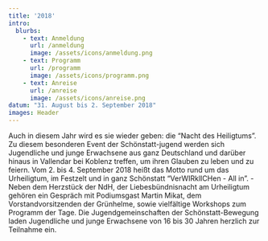 ```yaml
---
title: '2018'
intro:
  blurbs:
    - text: Anmeldung
      url: /anmeldung
      image: /assets/icons/anmeldung.png
    - text: Programm
      url: /programm
      image: /assets/icons/programm.png
    - text: Anreise
      url: /anreise
      image: /assets/icons/anreise.png
datum: "31. August bis 2. September 2018"
images: Header
---
```

Auch in diesem Jahr wird es sie wieder geben: die “Nacht des Heiligtums”. Zu diesem besonderen Event der Schönstatt-jugend werden sich Jugendliche und junge Erwachsene aus ganz Deutschland und darüber hinaus in Vallendar bei Koblenz treffen, um ihren Glauben zu leben und zu feiern. Vom 2. bis 4. September 2018 heißt das Motto rund um das Urheiligtum, im Festzelt und in ganz Schönstatt “VerWIRklICHen - All in”.
-Neben dem Herzstück der NdH, der Liebesbündnisnacht am Urheiligtum gehören ein Gespräch mit Podiumsgast Martin Mikat, dem Vorstandvorsitzenden der Grünhelme, sowie vielfältige Workshops zum Programm der Tage. Die Jugendgemeinschaften der Schönstatt-Bewegung laden Jugendliche und junge Erwachsene von 16 bis 30 Jahren herzlich zur Teilnahme ein.
